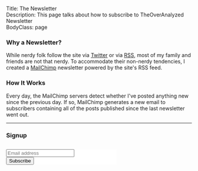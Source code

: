 Title: The Newsletter  
Description: This page talks about how to subscribe to TheOverAnalyzed Newsletter  
BodyClass: page  

### Why a Newsletter?

While nerdy folk follow the site via [Twitter][1] or via [RSS][2], most of my family and friends are not that nerdy. To accommodate their non-nerdy tendencies, I created a [MailChimp][3] newsletter powered by the site's RSS feed. 

### How It Works

Every day, the MailChimp servers detect whether I've posted anything new since the previous day. If so, MailChimp generates a new email to subscribers containing all of the posts published since the last newsletter went out.

***

### Signup

<!-- Begin MailChimp Signup Form -->
<style rel="stylesheet" type="text/css" href="//cdn-images.mailchimp.com/embedcode/classic-081711.css">
	#mc_embed_signup {
		background:#fff; 
		clear:left; 
		font: 'Ideal Sans SSm A', 'Ideal Sans SSm B', "Avenir", -apple-system, sans-serif;  
		width:300px;
		margin-top: 2em
	}
	#mc-embedded-subscribe-form.validate { 
		padding: 0
	}
</style>
<div id="mc_embed_signup">
<form action="//theoveranalyzed.us3.list-manage.com/subscribe/post?u=d327abe5985ea63318762e77c&amp;id=f04f3c4ed7" method="post" id="mc-embedded-subscribe-form" name="mc-embedded-subscribe-form" class="validate" target="_blank" novalidate>
    <div id="mc_embed_signup_scroll">
	
<div class="mc-field-group">
	<input type="email" value="" name="EMAIL" class="required email" id="mce-EMAIL" placeholder="Email address">
</div>
<div id="mce-responses" class="clear">
	<div class="response" id="mce-error-response" style="display:none"></div>
	<div class="response" id="mce-success-response" style="display:none"></div>
</div>    <!-- real people should not fill this in and expect good things - do not remove this or risk form bot signups-->
<div style="position: absolute; left: -5000px;"><input type="text" name="b_d327abe5985ea63318762e77c_f04f3c4ed7" tabindex="-1" value=""></div>
<div class="clear"><input type="submit" value="Subscribe" name="subscribe" id="mc-embedded-subscribe" class="button"></div>
</div>
</form>
</div>
<script type='text/javascript' src='//s3.amazonaws.com/downloads.mailchimp.com/js/mc-validate.js'></script><script type='text/javascript'>(function($) {window.fnames = new Array(); window.ftypes = new Array();fnames[0]='EMAIL';ftypes[0]='email';}(jQuery));var $mcj = jQuery.noConflict(true);</script>
<!--End mc_embed_signup-->

[1]: http://www.twitter.com/theoveranalyzed "Twitter account for TheOverAnalyzed"
[2]: /rss "The RSS feed for TheOverAnalyzed"
[3]: http://mailchimp.com "MailChimp powers TheOverAnalyzed Newsletter"